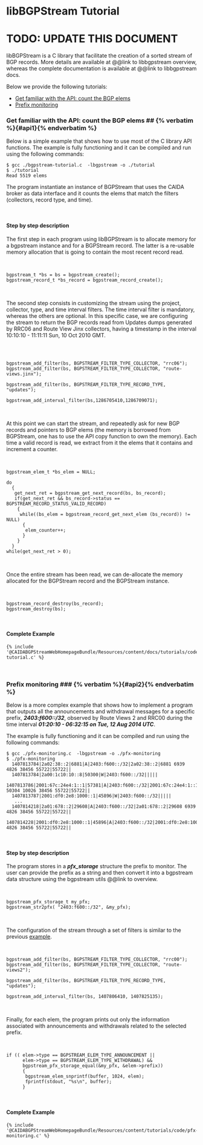 libBGPStream Tutorial
=====================

<h1 class="text-danger">TODO: UPDATE THIS DOCUMENT</h1>

libBGPStream is a C library that facilitate the creation of a sorted
stream of BGP records. More details are available at @@link to libbgpstream overview, whereas
the complete documentation is available at @@link to libbgpstream docs.

Below we provide the following tutorials:

* [Get familiar with the API: count the BGP elems](#api1)
* [Prefix monitoring](#api2)



### Get familiar with the API: count the BGP elems ##   {% verbatim %}{#api1}{% endverbatim %}

Below is a simple example that shows how to use most of the C library
API functions. The example is fully functioning and it can be compiled
and run using the following commands:

~~~ 
$ gcc ./bgpstream-tutorial.c  -lbgpstream -o ./tutorial
$ ./tutorial
Read 5519 elems
~~~

The program instantiate an instance of BGPStream that uses the CAIDA
broker as data interface and it counts the elems that match
the filters (collectors, record type, and time).

<br>

#### Step by step description

The first step in each program using libBGPStream is to allocate
memory for a bgpstream instance and for a BGPStream record. The latter
is a re-usable memory allocation that is going to contain the most
recent record read. 

<br>

~~~ .language-c
bgpstream_t *bs = bs = bgpstream_create();
bgpstream_record_t *bs_record = bgpstream_record_create();
~~~

<br>

The second step consists in customizing the stream using the project,
collector, type, and time interval filters. The time interval filter
is mandatory, whereas the others are optional. In this specific case,
we are configuring the stream to return the BGP records read from
Updates dumps generated by RRC06 and Route View Jinx collectors,
having a timestamp in the interval 10:10:10 - 11:11:11 Sun, 10 Oct
2010 GMT.

<br>

~~~ .language-c

bgpstream_add_filter(bs, BGPSTREAM_FILTER_TYPE_COLLECTOR, "rrc06");
bgpstream_add_filter(bs, BGPSTREAM_FILTER_TYPE_COLLECTOR, "route-views.jinx");

bgpstream_add_filter(bs, BGPSTREAM_FILTER_TYPE_RECORD_TYPE, "updates");

bgpstream_add_interval_filter(bs,1286705410,1286709071);
~~~

<br>

At this point we can start the stream, and repeatedly ask for new
BGP records and pointers to BGP elems (the memory is borrowed
from BGPStream, one has to use the API copy function to own the
memory). Each time a valid record is read, we extract from it the
elems that it contains and increment a counter.

<br>

~~~ .language-c
bgpstream_elem_t *bs_elem = NULL;

do
  {  
   get_next_ret = bgpstream_get_next_record(bs, bs_record);
   if(get_next_ret && bs_record->status == BGPSTREAM_RECORD_STATUS_VALID_RECORD)
    {
     while((bs_elem = bgpstream_record_get_next_elem (bs_record)) != NULL)
      {
       elem_counter++;
      }
    }
  }
while(get_next_ret > 0);
~~~

<br>

Once the entire stream has been read, we can de-allocate the memory
allocated for the BGPStream record and the BGPStream instance.

<br>

~~~ .language-c
bgpstream_record_destroy(bs_record);
bgpstream_destroy(bs);
~~~

<br>

#### Complete Example

~~~ .language-c
{% include '@CAIDABGPStreamWebHomepageBundle/Resources/content/docs/tutorials/code/bgpstream-tutorial.c' %}
~~~

<br>

### Prefix monitoring ###  {% verbatim %}{#api2}{% endverbatim %}

Below is a more complex example that shows how to implement a program that
outputs all the announcements and withdrawal messages for a specific
prefix, ___2403:f600::/32___,  observed by Route Views 2 and RRC00 
during the time interval ___01:20:10 - 06:32:15 on Tue, 12 Aug 2014 UTC___.

The example is fully functioning and it can be compiled
and run using the following commands:

~~~
$ gcc ./pfx-monitoring.c  -lbgpstream -o ./pfx-monitoring
$ ./pfx-monitoring
  1407813784|2a02:38::2|6881|A|2403:f600::/32|2a02:38::2|6881 6939 4826 38456 55722|55722||
  1407813784|2a00:1c10:10::8|50300|W|2403:f600::/32|||||
  1407813786|2001:67c:24e4:1::1|57381|A|2403:f600::/32|2001:67c:24e4:1::1|57381 50304 10026 38456 55722|55722||
  1407813787|2001:df0:2e8:1000::1|45896|W|2403:f600::/32|||||
   ...
  1407814218|2a01:678::2|29608|A|2403:f600::/32|2a01:678::2|29608 6939 4826 38456 55722|55722||
  1407814228|2001:df0:2e8:1000::1|45896|A|2403:f600::/32|2001:df0:2e8:1000::1|45896 4826 38456 55722|55722||
~~~
  
<br>

#### Step by step description


The program stores in a ___pfx_storage___ structure the prefix to
monitor. The user can provide the prefix as a string and then convert
it into a bgpstream data structure using the bgpstream utils @@link to overview.

<br>

~~~ .language-c
bgpstream_pfx_storage_t my_pfx;
bgpstream_str2pfx( "2403:f600::/32", &my_pfx);
~~~

<br>

The configuration of the stream through a set of filters is similar to
the previous [example](#api1).

<br>

~~~ .language-c
bgpstream_add_filter(bs, BGPSTREAM_FILTER_TYPE_COLLECTOR, "rrc00");
bgpstream_add_filter(bs, BGPSTREAM_FILTER_TYPE_COLLECTOR, "route-views2");
  
bgpstream_add_filter(bs, BGPSTREAM_FILTER_TYPE_RECORD_TYPE, "updates");

bgpstream_add_interval_filter(bs, 1407806410, 1407825135);
~~~

<br>

Finally, for each elem, the program prints out only the information
associated with announcements and withdrawals related to the selected
prefix. 

<br>

~~~ .language-c
if (( elem->type == BGPSTREAM_ELEM_TYPE_ANNOUNCEMENT ||
      elem->type == BGPSTREAM_ELEM_TYPE_WITHDRAWAL) &&
      bgpstream_pfx_storage_equal(&my_pfx, &elem->prefix))
      { 
       bgpstream_elem_snprintf(buffer, 1024, elem);
       fprintf(stdout, "%s\n", buffer);
      }
~~~

<br>

#### Complete Example

~~~ .language-c
{% include '@CAIDABGPStreamWebHomepageBundle/Resources/content/tutorials/code/pfx-monitoring.c' %}
~~~




<!---
Example 1: prefix logging
-------------------------------

In the following example, the program uses the broker service to get all the BGP information collected by
RouteViews' route-views.isc collector, and it prints out all the RIB entries, announcements, and withdrawals
related to 62.149.64.0/18 prefix as observed by AS 6079 on February, 14th 2009.

    $ gcc -o bgpstream-pfx-log -L/path-to-bgpstream/lib -lbgpstream bgpstream-pfx-log.c -I/path-to-bgpstream/include
    $ ./bgpstream-pfx-log
     # 01:18 RIB
     1234574297|198.32.176.126|6079|R|62.149.64.0/18|198.32.176.126|6079 1273 39386 39386 25019|25019||
     # 03:18 RIB
     1234581530|198.32.176.126|6079|R|62.149.64.0/18|198.32.176.126|6079 1273 39386 39386 25019|25019||
     # 05:19 RIB
     1234588763|198.32.176.126|6079|R|62.149.64.0/18|198.32.176.126|6079 1273 39386 39386 25019|25019||
     # 07:19 RIB
     1234595997|198.32.176.126|6079|R|62.149.64.0/18|198.32.176.126|6079 1273 39386 39386 25019|25019||
     # 09:20 RIB
     1234603231|198.32.176.126|6079|R|62.149.64.0/18|198.32.176.126|6079 1273 39386 39386 25019|25019||
     # 11:10:08 announcement (hijack starts)
     1234609808|198.32.176.126|6079|A|62.149.64.0/18|198.32.176.126|6079 5400 8895|8895||
     # 11:21 RIB
     1234610463|198.32.176.126|6079|R|62.149.64.0/18|198.32.176.126|6079 5400 8895|8895||
     # 12:42:02 announcement (hijack ends)
     1234615322|198.32.176.126|6079|A|62.149.64.0/18|198.32.176.126|6079 1273 39386 39386 25019|25019||
     # 13:21 RIB
     1234617696|198.32.176.126|6079|R|62.149.64.0/18|198.32.176.126|6079 1273 39386 39386 25019|25019||
     # 15:22 RIB
     1234624930|198.32.176.126|6079|R|62.149.64.0/18|198.32.176.126|6079 1273 39386 39386 25019|25019||
     # 17:22 RIB
     1234632162|198.32.176.126|6079|R|62.149.64.0/18|198.32.176.126|6079 1273 39386 39386 25019|25019||
     # 19:23 RIB
     1234639395|198.32.176.126|6079|R|62.149.64.0/18|198.32.176.126|6079 1273 39386 39386 25019|25019||
     # 21:23 RIB
     1234646628|198.32.176.126|6079|R|62.149.64.0/18|198.32.176.126|6079 1273 39386 39386 25019|25019||
     # 23:24 RIB
     1234653862|198.32.176.126|6079|R|62.149.64.0/18|198.32.176.126|6079 1273 39386 39386 25019|25019||

The output shows the state of 62.149.64.0/18 over time. We highlighted the two announcements that signals
the beginning and the end of one of the hijack events studied in
http://www.cs.arizona.edu/~bzhang/paper/12-imc-hijack.pdf


~~~ .language-c
{% include '@CAIDABGPStreamWebHomepageBundle/Resources/content/tutorials/code/bgpstream-pfx-log.c' %}
~~~


Example 2: monitor to prefix AS PATHs
-------------------------------------

In the following example, the program uses the broker service to get a RIB collected by rrc00, 
a collector that establishes multi-hop BGP peering session with X monitors all around the globe,
in order to characterized the AS PATHs between each monitor and a prefix


    $ gcc -o bgpstream-pfx-aspaths -L/path-to-bgpstream/lib -lbgpstream bgpstream-pfx-aspaths.c -I/path-to-bgpstream/include
    $ ./bgpstream-pfx-aspaths
     # 37989 -> 195 
     1442275206|2405:fc00::6|37989|R|2001:48d0::/35|2405:fc00::6|37989 4844 6939 2152 2153 195 195|195||
     # 7018 -> 195 (6 hops)
     1442275206|2001:1890:111d:1::63|7018|R|2001:48d0::/35|2001:1890:111d:1::63|7018 6939 2152 2153 195 195|195||
     # 22652 -> 195 (6 hops)
     1442275206|2607:fad8::1:9|22652|R|2001:48d0::/35|2607:fad8::1:9|22652 6939 2152 2153 195 195|195||
     # 29608 -> 195 (6 hops)
     1442275206|2a01:678::2|29608|R|2001:48d0::/35|2a01:678::2|29608 6939 2152 2153 195 195|195||
     # 57381 -> 195 (7 hops)
     1442275206|2001:67c:24e4:1::1|57381|R|2001:48d0::/35|2001:67c:24e4:1::1|57381 42708 6939 2152 2153 195 195|195||
     # 6881 -> 195 (6 hops)
     1442275206|2a02:38::2|6881|R|2001:48d0::/35|2a02:38::2|6881 6939 2152 2153 195 195|195||
     # 50304 -> 195 (6 hops)
     1442275206|2a02:20c8:1f:1::4|50304|R|2001:48d0::/35|2a02:20c8:1f:1::4|50304 6939 2152 2153 195 195|195||
     # 57821 -> 195 (6 hops)
     1442275206|2001:67c:26f4::1|57821|R|2001:48d0::/35|2001:67c:26f4::1|57821 6939 2152 2153 195 195|195||
     # 1836 -> 195 (6 hops)
     1442275206|2a01:2a8::3|1836|R|2001:48d0::/35|2a01:2a8::3|1836 6939 2152 2153 195 195|195||
     # 8758 -> 195 (7 hops)
     1442275206|2001:8e0:0:ffff::9|8758|R|2001:48d0::/35|2001:8e0:0:ffff::9|8758 8758 6939 2152 2153 195 195|195||
     
The output shows the reachability of 2001:48d0::/35. 
-->
